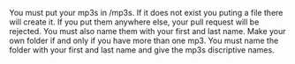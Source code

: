 You must put your mp3s in /mp3s. If it does not exist you puting a file there will create it. If you put them anywhere else, your pull request will be rejected. You must also name them with your first and last name. Make your own folder if and only if you have more than one mp3. You must name the folder with your first and last name and give the mp3s discriptive names.

